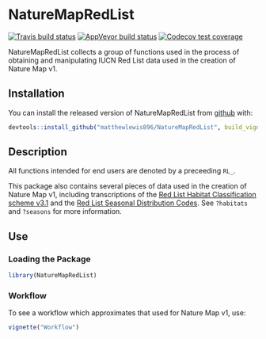 
# NatureMapRedList

<!-- badges: start -->
[![Travis build status](https://travis-ci.com/matthewlewis896/NatureMapRedList.svg?branch=master)](https://travis-ci.com/matthewlewis896/NatureMapRedList)
[![AppVeyor build status](https://ci.appveyor.com/api/projects/status/github/matthewlewis896/NatureMapRedList?branch=master&svg=true)](https://ci.appveyor.com/project/matthewlewis896/NatureMapRedList)
[![Codecov test coverage](https://codecov.io/gh/matthewlewis896/NatureMapRedList/branch/master/graph/badge.svg)](https://codecov.io/gh/matthewlewis896/NatureMapRedList?branch=master)
<!-- badges: end -->

NatureMapRedList collects a group of functions used in the process of obtaining and manipulating IUCN Red List data used in the creation of Nature Map v1.

## Installation

You can install the released version of NatureMapRedList from [github](https://github.com/matthewlewis896/NatureMapRedList) with:

``` r
devtools::install_github("matthewlewis896/NatureMapRedList", build_vignettes = TRUE)
```

## Description

All functions intended for end users are denoted by a preceeding `RL_`.

This package also contains several pieces of data used in the creation of Nature Map v1, including transcriptions of the [Red List Habitat Classification scheme v3.1](https://www.iucnredlist.org/resources/habitat-classification-scheme) and the [Red List Seasonal Distribution Codes](https://www.iucnredlist.org/resources/mappingstandards). See `?habitats` and `?seasons` for more information.

## Use

### Loading the Package

``` r
library(NatureMapRedList)
```

### Workflow

To see a workflow which approximates that used for Nature Map v1, use:

``` r
vignette("Workflow")
```
